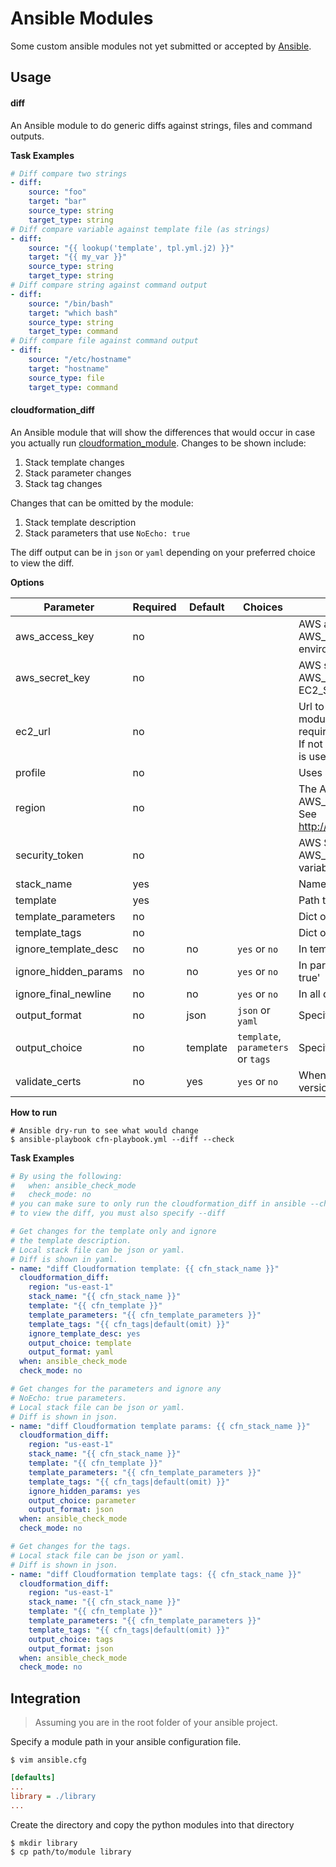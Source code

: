 # Ansible Modules

Some custom ansible modules not yet submitted or accepted by [Ansible](https://github.com/ansible/ansible).

## Usage

#### diff

An Ansible module to do generic diffs against strings, files and command outputs.

**Task Examples**

```yml
# Diff compare two strings
- diff:
    source: "foo"
    target: "bar"
    source_type: string
    target_type: string
# Diff compare variable against template file (as strings)
- diff:
    source: "{{ lookup('template', tpl.yml.j2) }}"
    target: "{{ my_var }}"
    source_type: string
    target_type: string
# Diff compare string against command output
- diff:
    source: "/bin/bash"
    target: "which bash"
    source_type: string
    target_type: command
# Diff compare file against command output
- diff:
    source: "/etc/hostname"
    target: "hostname"
    source_type: file
    target_type: command
```

#### cloudformation_diff

An Ansible module that will show the differences that would occur in case you actually run [cloudformation_module](http://docs.ansible.com/ansible/latest/cloudformation_module.html). Changes to be shown include:

1. Stack template changes
2. Stack parameter changes
3. Stack tag changes

Changes that can be omitted by the module:

1. Stack template description
2. Stack parameters that use `NoEcho: true`

The diff output can be in `json` or `yaml` depending on your preferred choice to view the diff.

**Options**

| Parameter | Required | Default | Choices | Comments |
|-----------|----------|---------|---------|----------|
| aws_access_key | no  |         |         | AWS access key. If not set then the value of the AWS_ACCESS_KEY_ID, AWS_ACCESS_KEY or EC2_ACCESS_KEY environment variable is used. |
| aws_secret_key | no  |         |         | AWS secret key. If not set then the value of the AWS_SECRET_ACCESS_KEY, AWS_SECRET_KEY, or EC2_SECRET_KEY environment variable is used. |
| ec2_url   | no       |         |         | Url to use to connect to EC2 or your Eucalyptus cloud (by default the module will use EC2 endpoints). Ignored for modules where region is required. Must be specified for all other modules if region is not used. If not set then the value of the EC2_URL environment variable, if any, is used. |
| profile   | no       |         |         | Uses a boto profile. Only works with boto >= 2.24.0. |
| region    | no       |         |         | The AWS region to use. If not specified then the value of the AWS_REGION or EC2_REGION environment variable, if any, is used. See http://docs.aws.amazon.com/general/latest/gr/rande.html#ec2_region |
| security_token | no  |         |         | AWS STS security token. If not set then the value of the AWS_SECURITY_TOKEN or EC2_SECURITY_TOKEN environment variable is used. |
| stack_name     | yes |         |         | Name of the cloudformation stack |
| template       | yes |         |         | Path to local cloudformation template file (yaml or json) |
| template_parameters | no |     |         | Dict of variable template parameters to add to the stack. |
| template_tags  | no  |         |         | Dict of tags to asign to the stack. |
| ignore_template_desc | no | no | `yes` or `no` | In template diff mode, ignore the template description |
| ignore_hidden_params | no | no | `yes` or `no` | In parameter diff mode, ignore any template parameters with 'NoEcho: true' |
| ignore_final_newline | no | no | `yes` or `no` | In all diff modes, remove any trailing newline (\n or \r) |
| output_format  | no  | json | `json` or `yaml` | Specify in what format to view the diff output ('json' or 'yaml') |
| output_choice  | no  | template | `template`, `parameters` or `tags` | Specify what to diff ('template', 'parameters' or 'tags') |
| validate_certs | no  | yes     | `yes` or `no` | When set to "no", SSL certificates will not be validated for boto versions >= 2.6.0. |

**How to run**

```shell
# Ansible dry-run to see what would change
$ ansible-playbook cfn-playbook.yml --diff --check
```

**Task Examples**

```yaml
# By using the following:
#   when: ansible_check_mode
#   check_mode: no
# you can make sure to only run the cloudformation_diff in ansible --check mode
# to view the diff, you must also specify --diff

# Get changes for the template only and ignore
# the template description.
# Local stack file can be json or yaml.
# Diff is shown in yaml.
- name: "diff Cloudformation template: {{ cfn_stack_name }}"
  cloudformation_diff:
    region: "us-east-1"
    stack_name: "{{ cfn_stack_name }}"
    template: "{{ cfn_template }}"
    template_parameters: "{{ cfn_template_parameters }}"
    template_tags: "{{ cfn_tags|default(omit) }}"
    ignore_template_desc: yes
    output_choice: template
    output_format: yaml
  when: ansible_check_mode
  check_mode: no

# Get changes for the parameters and ignore any
# NoEcho: true parameters.
# Local stack file can be json or yaml.
# Diff is shown in json.
- name: "diff Cloudformation template params: {{ cfn_stack_name }}"
  cloudformation_diff:
    region: "us-east-1"
    stack_name: "{{ cfn_stack_name }}"
    template: "{{ cfn_template }}"
    template_parameters: "{{ cfn_template_parameters }}"
    template_tags: "{{ cfn_tags|default(omit) }}"
    ignore_hidden_params: yes
    output_choice: parameter
    output_format: json
  when: ansible_check_mode
  check_mode: no

# Get changes for the tags.
# Local stack file can be json or yaml.
# Diff is shown in json.
- name: "diff Cloudformation template tags: {{ cfn_stack_name }}"
  cloudformation_diff:
    region: "us-east-1"
    stack_name: "{{ cfn_stack_name }}"
    template: "{{ cfn_template }}"
    template_parameters: "{{ cfn_template_parameters }}"
    template_tags: "{{ cfn_tags|default(omit) }}"
    output_choice: tags
    output_format: json
  when: ansible_check_mode
  check_mode: no
```


## Integration

> Assuming you are in the root folder of your ansible project.

Specify a module path in your ansible configuration file.

```shell
$ vim ansible.cfg
```
```ini
[defaults]
...
library = ./library
...
```

Create the directory and copy the python modules into that directory

```shell
$ mkdir library
$ cp path/to/module library
```

